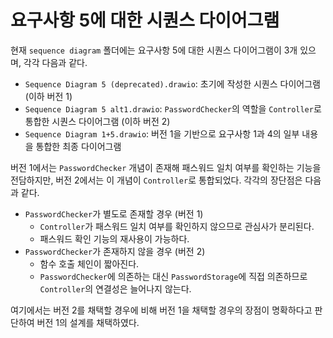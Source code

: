 # 요구사항 5에 대한 시퀀스 다이어그램

현재 `sequence diagram` 폴더에는 요구사항 5에 대한 시퀀스 다이어그램이 3개 있으며, 각각 다음과 같다.

* `Sequence Diagram 5 (deprecated).drawio`: 초기에 작성한 시퀀스 다이어그램 (이하 버전 1)
* `Sequence Diagram 5 alt1.drawio`: `PasswordChecker`의 역할을 `Controller`로 통합한 시퀀스 다이어그램 (이하 버전 2)
* `Sequence Diagram 1+5.drawio`: 버전 1을 기반으로 요구사항 1과 4의 일부 내용을 통합한 최종 다이어그램

버전 1에서는 `PasswordChecker` 개념이 존재해 패스워드 일치 여부를 확인하는 기능을 전담하지만, 버전 2에서는 이 개념이 `Controller`로 통합되었다. 각각의 장단점은 다음과 같다.

* `PasswordChecker`가 별도로 존재할 경우 (버전 1)
	* `Controller`가 패스워드 일치 여부를 확인하지 않으므로 관심사가 분리된다.
	* 패스워드 확인 기능의 재사용이 가능하다.
* `PasswordChecker`가 존재하지 않을 경우 (버전 2)
	* 함수 호출 체인이 짧아진다.
	* `PasswordChecker`에 의존하는 대신 `PasswordStorage`에 직접 의존하므로 `Controller`의 연결성은 늘어나지 않는다.

여기에서는 버전 2를 채택할 경우에 비해 버전 1을 채택할 경우의 장점이 명확하다고 판단하여 버전 1의 설계를 채택하였다.